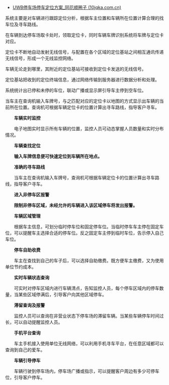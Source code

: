- [UWB停车场停车定位方案_同花顺圈子 (10jqka.com.cn)](https://t.10jqka.com.cn/pid_132682531.shtml)

系统主要是对车辆进行跟踪定位分析，根据车主位置和车辆所在位置计算合理的找车位及寻车路线。

在车辆到达停车场取卡处时，领取定位卡，同时车辆车牌识别系统将车牌与定位卡对应。

定位卡不断地自动发射无线信号，与配置在各个区域的定位基站之间相互通讯传递无线信号，形成一个无线监控网络。

车辆无论走到哪里，其附近的定位基站可接收到定位卡发送的无线信号。

定位基站把收到的定位终端信息，通过网络传输到服务器进行数据分析和处理。

系统统计出已停和未停的车位，联动广播或显示屏引导车主停到空车位。

当车主在查询机输入车牌号，与之匹配对应的定位卡以地图的方式显示出车辆的当前所在位置。查询机可根据车辆定位卡的位置计算出寻车路线，指导客户寻车。

　　**车辆实时监控**

　　电子地图实时显示所有车辆的位置，监控人员可动态掌握人员数量和实时分布情况。

　　**车辆查找定位**

　　**输入车牌信息便可快速定位到车辆所在地点。**

　　**准确的寻车路线**

　　当车主在查询机输入车牌号，查询机可根据车辆定位卡的位置计算出寻车路线，指导客户寻车。

　　**进入非停车区报警**

　　**限制非停车区域，未经允许的车辆进入该区域停车将发出报警。**

　　**车辆区域管理**

　　根据车主信息，可划分临时停车位和固定停车位。当临时停车车主停在固定车位，可以提醒车主选择合适的停车位。反之固定车主停到临时车位，告示停入自己车位。

　　**停车自助收费**

　　车主在查找到自己的车子后，可以选择自助缴费。既方便车主缴费，又为使用单位节约成本。

　　**实时车辆状态查询**

　　可实时对停车区域内进行车辆清点，告知监控人员，每个停车区域内的停车数量，当某些区域停满后，引导客户向其他区域停车。

　　**滞留查询及报警**

　　监控人员可以查询在非营业状态下停车场的滞留车辆。当某些车辆停车时间过长，可以自动提醒监控人员。

　　**手机平台查询**

　　车主手机接入使用单位无线网络，可以利用手机寻车平台，在任意区域都可以查询到自己的爱车。

　　**车辆引导停车**

　　车辆行驶到停车场内，停车场广播或指示，可以提醒客户周边有多少可停车位，引导客户停车。